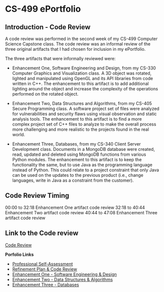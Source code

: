 # CS-499 ePortfolio

## Introduction - Code Review

A code review was performed in the second week of my CS-499 Computer Science Capstone class. The code review was an informal review of the three original artifacts that I had chosen for inclusion in my ePortfolio.

The three artifacts that were informally reviewed were:
- Enhancement One, Software Engineering and Design, from my CS-330 Computer Graphics and Visualization class. A 3D object was rotated, lighted and manipulated using OpenGL and its API libraries from code written in C++. The enhancement to this artifact is to add additional lighting around the object and increase the complexity of the operations performed on the rotated object.

- Enhancement Two, Data Structures and Algorithms, from my CS-405 Secure Programming class. A software project set of files were analyzed for vulnerabilities and security flaws using visual observation and static analysis tools. The enhancement to this artifact is to find a more complex project set of C++ files to analyze to make the overall process more challenging and more realistic to the projects found in the real world.

- Enhancement Three, Databases, from my CS-340 Client Server Development class. Documents in a MongoDB database were created, read, updated and deleted using MongoDB functions from various Python modules. The enhancement to this artifact is to keep the functionality the same, but to use Java as the programming language instead of Python. This could relate to a project constraint that only Java can be used on the updates to the previous product (i.e., change languages, write in Java as a constraint from the customer).

## Code Review Timing

00:00 to 32:18 Enhancement One artifact code review
32:18 to 40:44 Enhancement Two artifact code review
40:44 to 47:08 Enhancement Three artifact code review

## Link to the Code review

[Code Review](https://drive.google.com/file/d/1op30vMj1XhztF04Vl_W8Xm_gTMiHQoo1/view?usp=sharing)<br>

**Porfolio Links**<br>
* [Professional Self-Assessment](index.md)<br>
* [Refinement Plan & Code Review](CodeReview.md)<br>
* [Enhancement One - Software Engineering & Design](EnhancementOne.md)<br>
* [Enhancement Two - Data Structures & Algorithms](EnhancementTwo.md)<br>
* [Enhancement Three - Databases](EnhancementThree.md)
